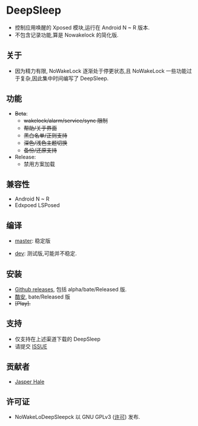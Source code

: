 # DeepSleep

* 控制应用唤醒的 Xposed 模块,运行在 Android N ~ R 版本.
* 不包含记录功能,算是 Nowakelock 的简化版.

## 关于

* 因为精力有限, NoWakeLock 逐渐处于停更状态,且 NoWakeLock 一些功能过于复杂,因此集中时间编写了 DeepSleep.

## 功能

* ~~Beta~~:
  * ~~wakelock/alarm/service/sync 限制~~
  * ~~帮助/关于界面~~
  * ~~黑白名单/正则支持~~
  * ~~深色/浅色主题切换~~
  * ~~备份/还原支持~~
* Release:
  * 禁用方案加载

## 兼容性

* Android N ~ R
* Edxpoed LSPosed

## 编译

* [master](https://github.com/Jasper-1024/DeepSleep): 稳定版

* [dev](https://github.com/Jasper-1024/DeepSleep/tree/dev): 测试版,可能并不稳定.

## 安装

* [Github releases](https://github.com/Jasper-1024/DeepSleep/releases), 包括 alpha/bate/Released 版.
* [酷安](https://www.coolapk.com/apk/260112), bate/Released 版
* ~~[Play].~~

## 支持

* 仅支持在上述渠道下载的 DeepSleep
* 请提交 [ISSUE](https://github.com/Jasper-1024/DeepSleep/issues)

## 贡献者

* [Jasper Hale](https://github.com/Jasper-1024)

## 许可证

* NoWakeLoDeepSleepck 以 GNU GPLv3 ([许可](https://github.com/Jasper-1024/DeepSleep/blob/master/LICENSE)) 发布.
